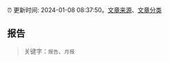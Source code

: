 :alarm_clock: 更新时间: 2024-01-08 08:37:50。[文章来源](/README.md)、[文章分类](/TAGS.md)

## 报告


> 关键字：`报告`、`月报`



